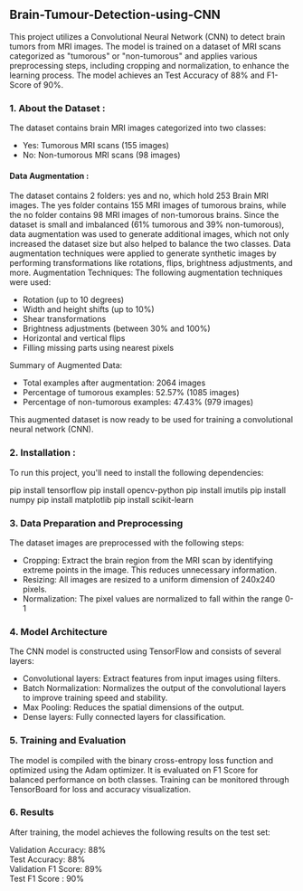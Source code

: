 ## Brain-Tumour-Detection-using-CNN

This project utilizes a Convolutional Neural Network (CNN) to detect brain tumors from MRI images. The model is trained on a dataset of MRI scans categorized as "tumorous" or "non-tumorous" and applies various preprocessing steps, including cropping and normalization, to enhance the learning process. The model achieves an Test Accuracy of 88% and F1-Score of 90%.

### 1. About the Dataset : 
The dataset contains brain MRI images categorized into two classes:
* Yes: Tumorous MRI scans (155 images)
* No: Non-tumorous MRI scans (98 images)

#### Data Augmentation : 

The dataset contains 2 folders: yes and no, which hold 253 Brain MRI images. The yes folder contains 155 MRI images of tumorous brains, while the no folder contains 98 MRI images of non-tumorous brains. Since the dataset is small and imbalanced (61% tumorous and 39% non-tumorous), data augmentation was used to generate additional images, which not only increased the dataset size but also helped to balance the two classes. Data augmentation techniques were applied to generate synthetic images by performing transformations like rotations, flips, brightness adjustments, and more. 
Augmentation Techniques:
The following augmentation techniques were used:

* Rotation (up to 10 degrees)
* Width and height shifts (up to 10%)
* Shear transformations
* Brightness adjustments (between 30% and 100%)
* Horizontal and vertical flips
* Filling missing parts using nearest pixels

Summary of Augmented Data:
* Total examples after augmentation: 2064 images
* Percentage of tumorous examples: 52.57% (1085 images)
* Percentage of non-tumorous examples: 47.43% (979 images)

This augmented dataset is now ready to be used for training a convolutional neural network (CNN).

### 2. Installation : 
To run this project, you'll need to install the following dependencies:

pip install tensorflow
pip install opencv-python
pip install imutils
pip install numpy
pip install matplotlib
pip install scikit-learn

### 3. Data Preparation and Preprocessing
The dataset images are preprocessed with the following steps:
* Cropping: Extract the brain region from the MRI scan by identifying extreme points in the image. This reduces unnecessary information.
* Resizing: All images are resized to a uniform dimension of 240x240 pixels.
* Normalization: The pixel values are normalized to fall within the range 0-1

### 4. Model Architecture
The CNN model is constructed using TensorFlow and consists of several layers:
* Convolutional layers: Extract features from input images using filters.
* Batch Normalization: Normalizes the output of the convolutional layers to improve training speed and stability.
* Max Pooling: Reduces the spatial dimensions of the output.
* Dense layers: Fully connected layers for classification.

### 5. Training and Evaluation
The model is compiled with the binary cross-entropy loss function and optimized using the Adam optimizer. It is evaluated on F1 Score for balanced performance on both classes.
Training can be monitored through TensorBoard for loss and accuracy visualization.

### 6. Results
After training, the model achieves the following results on the test set:

Validation Accuracy: 88% <br>
Test Accuracy: 88% <br>
Validation F1 Score: 89% <br>
Test F1 Score : 90%
